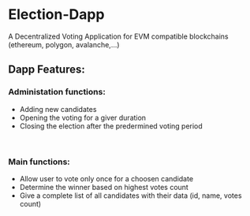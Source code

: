 # Election-Dapp
A Decentralized Voting Application for EVM compatible blockchains (ethereum, polygon, avalanche,...)

<h2>Dapp Features: </h2>

<h3>Administation functions: </h3>
<ul>
  <li>Adding new candidates</li>
  <li>Opening the voting for a giver duration </li>
  <li>Closing the election after the predermined voting period </li>
</ul>

<br/>
<h3>Main functions: </h3>
<ul>
  <li>Allow user to vote only once for a choosen candidate</li>
  <li>Determine the winner based on highest votes count </li>
  <li>Give a complete list of all candidates with their data (id, name, votes count) </li>
</ul>

